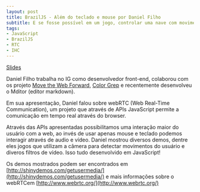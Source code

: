 ```yaml
---
layout: post
title: BrazilJS - Além do teclado e mouse por Daniel Filho
subtitle: E se fosse possível em um jogo, controlar uma nave com movimentos da sua cabeça? E reconhecer cores através de objetos mostrados para a webcam?
tags:
- JavaScript
- BrazilJS
- RTC
- IHC
---
```


<a href="http://danielfilho.info/presentations/gum/slides/" class="btn">Slides</a>

Daniel Filho trabalha no IG como desenvolvedor front-end, colaborou com os projeto [Move the Web Forward](http://movethewebforward.org), [Color Grep](http://lab.danielfilho.info/color-grep/) e recentemente desenvolveu o Mditor (editor markdown).

Em sua apresentação, Daniel falou sobre webRTC (Web Real-Time Communication), um projeto que através de APIs JavaScript permite a comunicação em tempo real através do browser.

Através das APIs apresentadas possibilitamos uma interação maior do usuário com a web, ao invés de usar apenas mouse e teclado podemos interagir através de audio e vídeo. Daniel mostrou diversos demos, dentre eles jogos que utilizam a câmera para detectar movimentos do usuário e diveros filtros de vídeo. Isso tudo desenvolvido em JavaScript!

Os demos mostrados podem ser encontrados em [http://shinydemos.com/getusermedia/](http://shinydemos.com/getusermedia/) e mais informações sobre o webRTCem [http://www.webrtc.org/](http://www.webrtc.org/)